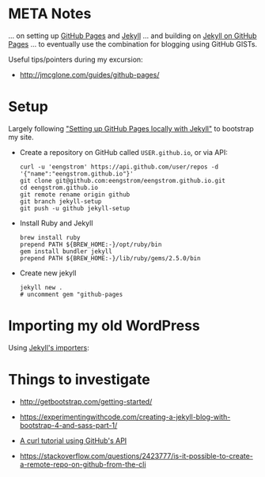 # META Notes

... on setting up [GitHub Pages](https://pages.github.com/) and [Jekyll](https://jekyllrb.com/)
... and building on [Jekyll on GitHub Pages](https://help.github.com/articles/using-jekyll-as-a-static-site-generator-with-github-pages/)
... to eventually use the combination for blogging using GitHub GISTs.

Useful tips/pointers during my excursion:
 - http://jmcglone.com/guides/github-pages/

# Setup

Largely following ["Setting up GitHub Pages locally with Jekyll"](https://help.github.com/articles/setting-up-your-github-pages-site-locally-with-jekyll/) to bootstrap my site.

  * Create a repository on GitHub called `USER.github.io`, or via API:

        curl -u 'eengstrom' https://api.github.com/user/repos -d '{"name":"eengstrom.github.io"}'
        git clone git@github.com:eengstrom/eengstrom.github.io.git
        cd eengstrom.github.io
        git remote rename origin github
        git branch jekyll-setup
        git push -u github jekyll-setup

  * Install Ruby and Jekyll

        brew install ruby
        prepend PATH ${BREW_HOME:-}/opt/ruby/bin
        gem install bundler jekyll
        prepend PATH ${BREW_HOME:-}/lib/ruby/gems/2.5.0/bin

  * Create new jekyll

        jekyll new .
        # uncomment gem "github-pages

# Importing my old WordPress

Using [Jekyll's importers](http://import.jekyllrb.com/):



# Things to investigate

 - http://getbootstrap.com/getting-started/
 - https://experimentingwithcode.com/creating-a-jekyll-blog-with-bootstrap-4-and-sass-part-1/

 - [A curl tutorial using GitHub's API](https://gist.github.com/caspyin/2288960)
 - https://stackoverflow.com/questions/2423777/is-it-possible-to-create-a-remote-repo-on-github-from-the-cli
